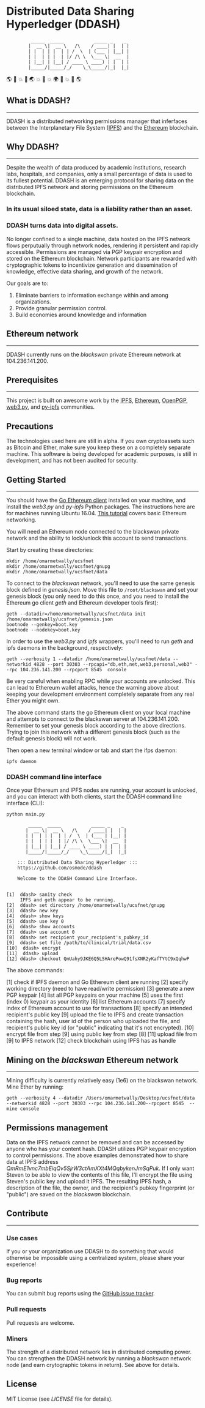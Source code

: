 # Distributed Data Sharing Hyperledger (DDASH)

             _____  _____           _____ _    _ 
            |  __ \|  __ \   /\    / ____| |  | |
            | |  | | |  | | /  \  | (___ | |__| |
            | |  | | |  | |/ /\ \  \___ \|  __  |
            | |__| | |__| / ____ \ ____) | |  | |
            |_____/|_____/_/    \_\_____/|_|  |_|
                                             

:earth_americas: :rocket: :boom: :rocket: :earth_asia: :boom: :rocket: :boom: :earth_africa: :rocket: :boom: :rocket: :earth_americas:


## What is DDASH?
---
DDASH is a distributed networking permissions manager that inferfaces between the Interplanetary File System ([IPFS](https://github.com/ipfs/ipfs)) and the [Ethereum](https://www.ethereum.org) blockchain. 

## Why DDASH?
---
Despite the wealth of data produced by academic institutions, research labs, hospitals, and companies, only a small percentage of data is used to its fullest potential. DDASH is an emerging protocol for sharing data on the distributed IPFS network and storing permissions on the Ethereum blockchain. 

### In its usual siloed state, data is a liability rather than an asset.

### DDASH turns data into digital assets.

No longer confined to a single machine, data hosted on the IPFS network flows perputually through network nodes, rendering it persistent and rapidly accessible. Permissions are managed via PGP keypair encryption and stored on the Ethereum blockchain. Network participants are rewarded with cryptographic tokens to incentivize generation and dissemination of knowledge, effective data sharing, and growth of the network.

Our goals are to:

1. Eliminate barriers to information exchange within and among organizations.
2. Provide granular permission control.
3. Build economies around knowledge and information

## Ethereum network
---
DDASH currently runs on the *blackswan* private Ethereum network at 104.236.141.200.

## Prerequisites
---
This project is built on awesome work by the [IPFS](https://github.com/ipfs/ipfs), [Ethereum](https://www.ethereum.org), [OpenPGP](https://www.openpgp.org), [web3.py](https://github.com/pipermerriam/web3.py), and [py-ipfs](https://github.com/ipfs/py-ipfs-api) communities. 

## Precautions
The technologies used here are still in alpha. If you own cryptoassets such as Bitcoin and Ether, make sure you keep these on a completely separate machine. This software is being developed for academic purposes, is still in development, and has not been audited for security.

## Getting Started
---
You should have the [Go Ethereum client](https://github.com/ethereum/go-ethereum) installed on your machine, and install the *web3.py* and *py-ipfs* Python packages. The instructions here are for machines running Ubuntu 16.04. [This tutorial](https://omarmetwally.wordpress.com/2017/07/25/how-to-create-a-private-ethereum-network/) covers basic Ethereum networking.

You will need an Ethereum node connected to the blackswan private network and the ability to lock/unlock this account to send transactions.

Start by creating these directories:
```
mkdir /home/omarmetwally/ucsfnet
mkdir /home/omarmetwally/ucsfnet/gnupg
mkdir /home/omarmetwally/ucsfnet/data
```

To connect to the *blackswan* network, you'll need to use the same genesis block defined in *genesis.json*. Move this file to `/root/blackswan` and set your genesis block (you only need to do this once, and you need to install the Ethereum go client *geth* and Ethereum developer tools first):
```
geth --datadir=/home/omarmetwally/ucsfnet/data init /home/omarmetwally/ucsfnet/genesis.json
bootnode --genkey=boot.key
bootnode --nodekey=boot.key 
```

In order to use the *web3.py* and *ipfs* wrappers, you'll need to run *geth* and ipfs daemons in the background, respectively:
```
geth --verbosity 1 --datadir /home/omarmetwally/ucsfnet/data --networkid 4828 --port 30303 --rpcapi="db,eth,net,web3,personal,web3" --rpc 104.236.141.200 --rpcport 8545  console 
```
Be very careful when enabling RPC while your accounts are unlocked. This can lead to Ethereum wallet attacks, hence the warning above about keeping your development environment completely separate from any real Ether you might own.

The above command starts the go Ethereum client on your local machine and attempts to connect to the blackswan server at 104.236.141.200. Remember to set your genesis block according to the above directions. Trying to join this network with a different genesis block (such as the default genesis block) will not work.

Then open a new terminal window or tab and start the ifps daemon:
```
ipfs daemon
```

### DDASH command line interface
Once your Ethereum and IPFS nodes are running, your account is unlocked, and you can interact with both clients, start the DDASH command line interface (CLI):

```
python main.py

        _____  _____           _____ _    _ 
       |  __ \|  __ \   /\    / ____| |  | |
       | |  | | |  | | /  \  | (___ | |__| |
       | |  | | |  | |/ /\ \  \___ \|  __  |
       | |__| | |__| / ____ \ ____) | |  | |
       |_____/|_____/_/    \_\_____/|_|  |_|
                                                                
    ::: Distributed Data Sharing Hyperledger :::
    https://github.com/osmode/ddash

    Welcome to the DDASH Command Line Interface.


[1]  ddash> sanity check
     IPFS and geth appear to be running.
[2]  ddash> set directory /home/omarmetwally/ucsfnet/gnupg
[3]  ddash> new key
[4]  ddash> show keys
[5]  ddash> use key 0
[6]  ddash> show accounts
[7]  ddash> use account 0
[8]  ddash> set recipient your_recipient's_pubkey_id 
[9]  ddash> set file /path/to/clinical/trial/data.csv
[10]  ddash> encrypt
[11]  ddash> upload
[12] ddash> checkout QmUahy9JKE6Q5LSHArePowQ91fsXNR2yKafTYtC9xQqhwP
```
The above commands:

[1]  check if IPFS daemon and Go Ethereum client are running
[2]  specify working directory (need to have read/write permission)
[3]  generate a new PGP keypair 
[4]  list all PGP keypairs on your machine
[5]  uses the first (index 0) keypair as your identity
[6]  list Ethereum accounts
[7]  specify index of Ethereum account to use for transactions
[8]  specify an intended recipient's public key
[9]  upload the file to IPFS and create transaction containing the hash, user id of the person who uploaded the file, and recipient's public key id (or "public" indicating that it's not encrypted).
[10] encrypt file from step [9] using public key from step [8]
[11] upload file from [9] to IPFS network
[12] check blockchain using IPFS has as handle 


## Mining on the *blackswan* Ethereum network
---
Mining difficulty is currently relatively easy (1e6) on the blackswan network. Mine Ether by running: 
```
geth --verbosity 4 --datadir /Users/omarmetwally/Desktop/ucsfnet/data --networkid 4828 --port 30303 --rpc 104.236.141.200--rpcport 8545  --mine console
```

## Permissions management 
Data on the IPFS network cannot be removed and can be accessed by anyone who has your content hash. DDASH utilizes PGP keypair encryption to control permissions. The above examples demonstrated how to share data at IPFS address *QmRmE1vnc7mbEiqQv5SjrW3ctAmXXt4MQqbykenJmSqPuk*. If I only want Steven to be able to view the contents of this file, I'll encrypt the file using Steven's public key and upload it IPFS. The resulting IPFS hash, a description of the file, the owner, and the recipient's pubkey fingerprint (or "public") are saved on the *blackswan* blockchain.

## Contribute
---
### Use cases
If you or your organization use DDASH to do something that would otherwise be impossible using a centralized system, please share your experience!

### Bug reports
You can submit bug reports using the [GitHub issue tracker](https://github.com/osmode/ddash/issues).

### Pull requests
Pull requests are welcome.

### Miners
The strength of a distributed network lies in distributed computing power. You can strengthen the DDASH network by running a *blackswan* network node (and earn crytographic tokens in return). See above for details.


## License
MIT License (see *LICENSE* file for details).



